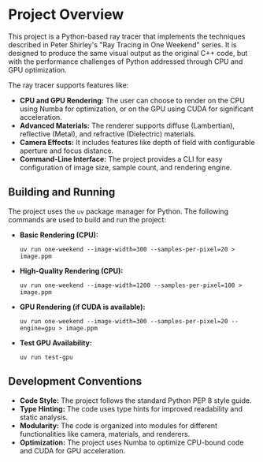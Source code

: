 # Project Overview

This project is a Python-based ray tracer that implements the techniques described in Peter Shirley's "Ray Tracing in One Weekend" series. It is designed to produce the same visual output as the original C++ code, but with the performance challenges of Python addressed through CPU and GPU optimization.

The ray tracer supports features like:

- **CPU and GPU Rendering:** The user can choose to render on the CPU using Numba for optimization, or on the GPU using CUDA for significant acceleration.
- **Advanced Materials:** The renderer supports diffuse (Lambertian), reflective (Metal), and refractive (Dielectric) materials.
- **Camera Effects:** It includes features like depth of field with configurable aperture and focus distance.
- **Command-Line Interface:** The project provides a CLI for easy configuration of image size, sample count, and rendering engine.

## Building and Running

The project uses the `uv` package manager for Python. The following commands are used to build and run the project:

- **Basic Rendering (CPU):**
  ```shell
  uv run one-weekend --image-width=300 --samples-per-pixel=20 > image.ppm
  ```
- **High-Quality Rendering (CPU):**
  ```shell
  uv run one-weekend --image-width=1200 --samples-per-pixel=100 > image.ppm
  ```
- **GPU Rendering (if CUDA is available):**
  ```shell
  uv run one-weekend --image-width=300 --samples-per-pixel=20 --engine=gpu > image.ppm
  ```
- **Test GPU Availability:**
  ```shell
  uv run test-gpu
  ```

## Development Conventions

- **Code Style:** The project follows the standard Python PEP 8 style guide.
- **Type Hinting:** The code uses type hints for improved readability and static analysis.
- **Modularity:** The code is organized into modules for different functionalities like camera, materials, and renderers.
- **Optimization:** The project uses Numba to optimize CPU-bound code and CUDA for GPU acceleration.
